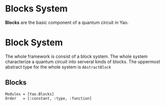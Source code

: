 # Blocks System

**Blocks** are the basic component of a quantum circuit in Yao.


# Block System

The whole framework is consist of a block system. The whole system characterize
a quantum circuit into serveral kinds of blocks. The uppermost abstract type for the whole system is `AbstractBlock`

## Blocks

```@autodocs
Modules = [Yao.Blocks]
Order   = [:constant, :type, :function]
```
